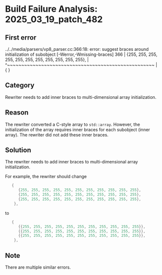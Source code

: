 # Build Failure Analysis: 2025_03_19_patch_482

## First error

../../media/parsers/vp8_parser.cc:366:18: error: suggest braces around initialization of subobject [-Werror,-Wmissing-braces]
  366 |                 {255, 255, 255, 255, 255, 255, 255, 255, 255, 255, 255},
      |                  ^~~~~~~~~~~~~~~~~~~~~~~~~~~~~~~~~~~~~~~~~~~~~~~~~~~~~
      |                  {                                                    }

## Category
Rewriter needs to add inner braces to multi-dimensional array initialization.

## Reason
The rewriter converted a C-style array to `std::array`. However, the initialization of the array requires inner braces for each subobject (inner array). The rewriter did not add these inner braces.

## Solution
The rewriter needs to add inner braces to multi-dimensional array initialization.

For example, the rewriter should change

```c++
   {
      {255, 255, 255, 255, 255, 255, 255, 255, 255, 255, 255},
      {255, 255, 255, 255, 255, 255, 255, 255, 255, 255, 255},
      {255, 255, 255, 255, 255, 255, 255, 255, 255, 255, 255},
    },
```

to

```c++
   {
      {{255, 255, 255, 255, 255, 255, 255, 255, 255, 255, 255}},
      {{255, 255, 255, 255, 255, 255, 255, 255, 255, 255, 255}},
      {{255, 255, 255, 255, 255, 255, 255, 255, 255, 255, 255}},
    },
```

## Note
There are multiple similar errors.